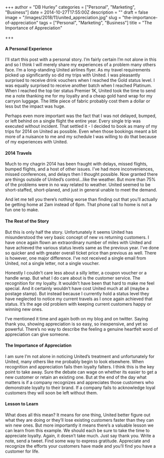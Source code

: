 +++
author = "DB Hurley"
categories = ["Personal", "Marketing", "Business"]
date = 2014-10-27T17:55:00Z
description = ""
draft = false
image = "/images/2018/11/united_appreciation.jpg"
slug = "the-importance-of-appreciation"
tags = ["Personal", "Marketing", "Business"]
title = "The Importance of Appreciation"

+++


#### A Personal Experience

I’ll start this post with a personal story. I’m fairly certain I’m not alone in this and so I think I will merely share my experiences of a problem many others face. I’m a long-standing United airlines flyer. As my travel requirements picked up significantly so did my trips with United. I was pleasantly surprised to receive drink vouchers when I reached the Gold status level. I was equally surprised to receive another batch when I reached Platinum. When I reached the top tier status Premier 1K, United took the time to send me a note thanking me for my loyalty and a cheap gold hand wrap for my carryon luggage. The little piece of fabric probably cost them a dollar or less but the impact was huge.

Perhaps even more important was the fact that I was not delayed, bumped, or left behind on a single flight the entire year. Every single trip was executed without incident. That settled it - I decided to book as many of my trips for 2014 on United as possible. Even when those bookings meant a bit more of a nuisance to me and my schedule I was willing to do that because of my experiences with United.

#### 2014 Travels

Much to my chagrin 2014 has been fraught with delays, missed flights, bumped flights, and a host of other issues. I’ve had more inconveniences, missed conferences, and delays then I thought possible. Now granted there are things outside of United’s control…like the weather. But more than 75% of the problems were in no way related to weather. United seemed to be short-staffed, short-planed, and just in general unable to meet the demand.

And let me tell you there’s nothing worse than finding out that you’ll actually be getting home at 2am instead of 6pm. That phone call to home is not a fun one to make.

#### The Rest of the Story

But this is only half the story. Unfortunately it seems United has misunderstood the very basic concept of new vs returning customers. I have once again flown an extraordinary number of miles with United and have achieved the various status levels same as the previous year. I’ve done so quicker and with greater overall ticket price than previous as well. There is however, one major difference. I’ve not received a single email from United, not a single letter, not a single voucher.

Honestly I couldn’t care less about a silly letter, a coupon voucher or a handle wrap. But what I do care about is the customer service. The recognition for my loyalty. It wouldn’t have been that hard to make me feel special. And it certainly wouldn’t have cost United much at all (maybe a postage stamp). But instead because I currently hold a status level they have neglected to notice my current travels as I once again achieved that status. It’s the age old problem with keeping current customers happy or winning new ones.

I’ve mentioned it time and again both on my blog and on twitter. Saying thank you, showing appreciation is so easy, so inexpensive, and yet so powerful. There’s no way to describe the feeling a genuine heartfelt word of appreciation can give someone.

#### The Importance of Appreciation

I am sure I’m not alone in noticing United’s treatment and unfortunately for United, many others like me probably begin to look elsewhere. When recognition and appreciation fails then loyalty falters. I think this is the key point to take away. Sure the debate can wage on whether its easier to get a new customer or retain an existing one. But at the end of the day what matters is if a company recognizes and appreciates those customers who demonstrate loyalty to their brand. If a company fails to acknowledge loyal customers they will soon be left without them.

#### Lesson to Learn

What does all this mean? It means for one thing, United better figure out what they are doing or they’ll lose existing customers faster than they can win new ones. But more importantly it means there’s a valuable lesson we can learn from this example. We should each be sure to take the time to appreciate loyalty. Again, it doesn’t take much. Just say thank you. Write a note, send a tweet. Find some way to express gratitude. Appreciate and recognize the efforts your customers have made and you’ll find you have a customer for life.

